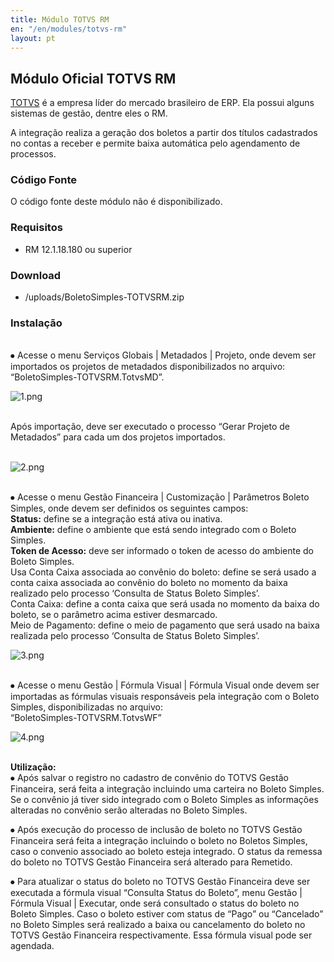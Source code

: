 ```yaml
---
title: Módulo TOTVS RM
en: "/en/modules/totvs-rm"
layout: pt
---
```


## Módulo Oficial TOTVS RM

[TOTVS](https://www.totvs.com) é a empresa líder do mercado brasileiro de ERP. Ela possui alguns sistemas de gestão, dentre eles o RM.

A integração realiza a geração dos boletos a partir dos títulos cadastrados no contas a receber e permite baixa automática pelo agendamento de processos.

### Código Fonte

O código fonte deste módulo não é disponibilizado.

### Requisitos

* RM 12.1.18.180 ou superior

### Download

* /uploads/BoletoSimples-TOTVSRM.zip

### Instalação

\
⦁   Acesse o menu Serviços Globais | Metadados | Projeto, onde devem ser importados os projetos de metadados disponibilizados no arquivo:
\
“BoletoSimples-TOTVSRM.TotvsMD”.

![1.png](/uploads/1.png)

\
Após importação, deve ser executado o processo “Gerar Projeto de Metadados” para cada um dos projetos importados.

\
![2.png](/uploads/2.png)

\
⦁   Acesse o menu Gestão Financeira | Customização | Parâmetros Boleto Simples, onde devem ser definidos os seguintes campos:
\
**Status:**  define se a integração está ativa ou inativa.
\
**Ambiente:** define o ambiente que está sendo integrado com o Boleto Simples.
\
**Token de Acesso:** deve ser informado o token de acesso do ambiente do Boleto Simples.
\
Usa Conta Caixa associada ao convênio do boleto: define se será usado a conta caixa associada ao convênio do boleto no momento da baixa realizado pelo processo ‘Consulta de Status Boleto Simples’.
\
Conta Caixa: define a conta caixa que será usada no momento da baixa do boleto, se o parâmetro acima estiver desmarcado.
\
Meio de Pagamento: define o meio de pagamento que será usado na baixa realizada pelo processo ‘Consulta de Status Boleto Simples’.

![3.png](/uploads/3.png)

\
⦁   Acesse o menu Gestão | Fórmula Visual | Fórmula Visual onde devem ser importadas as fórmulas visuais responsáveis pela integração com o Boleto Simples, disponibilizadas no arquivo:
\
“BoletoSimples-TOTVSRM.TotvsWF”

![4.png](/uploads/4.png)

**\
Utilização:**
\
⦁   Após salvar o registro no cadastro de convênio do TOTVS Gestão Financeira, será feita a integração incluindo uma carteira no Boleto Simples. Se o convênio já tiver sido integrado com o Boleto Simples as informações alteradas no convênio serão alteradas no Boleto Simples.

⦁   Após execução do processo de inclusão de boleto no TOTVS Gestão Financeira será feita a integração incluindo o boleto no Boletos Simples, caso o convenio associado ao boleto esteja integrado. O status da remessa do boleto no TOTVS Gestão Financeira será alterado para Remetido.

⦁   Para atualizar o status do boleto no TOTVS Gestão Financeira deve ser executada a fórmula visual “Consulta Status do Boleto”, menu Gestão | Fórmula Visual | Executar, onde será consultado o status do boleto no Boleto Simples. Caso o boleto estiver com status de “Pago” ou “Cancelado” no Boleto Simples será realizado a baixa ou cancelamento do boleto no TOTVS Gestão Financeira respectivamente. Essa fórmula visual pode ser agendada.